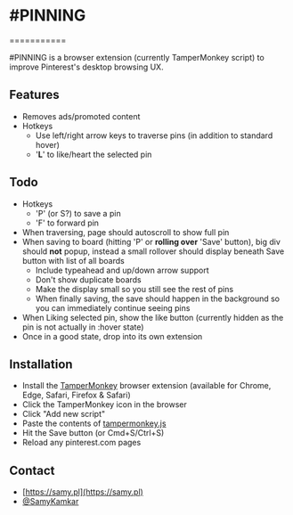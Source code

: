 # #PINNING

===========

\#PINNING is a browser extension (currently TamperMonkey script) to improve Pinterest's desktop browsing UX.

## Features
* Removes ads/promoted content
* Hotkeys
	* Use left/right arrow keys to traverse pins (in addition to standard hover)
	* '**L**' to like/heart the selected pin

## Todo
* Hotkeys
	* 'P' (or S?) to save a pin
	* 'F' to forward pin
* When traversing, page should autoscroll to show full pin
* When saving to board (hitting 'P' or **rolling over** 'Save' button), big div should **not** popup, instead a small rollover should display beneath Save button with list of all boards
	* Include typeahead and up/down arrow support
	* Don't show duplicate boards
	* Make the display small so you still see the rest of pins
	* When finally saving, the save should happen in the background so you can immediately continue seeing pins
* When Liking selected pin, show the like button (currently hidden as the pin is not actually in :hover state)  
* Once in a good state, drop into its own extension

## Installation

* Install the [TamperMonkey](https://tampermonkey.net/) browser extension (available for Chrome, Edge, Safari, Firefox & Safari)
* Click the TamperMonkey icon in the browser
* Click "Add new script"
* Paste the contents of [tampermonkey.js](https://raw.githubusercontent.com/samyk/pinning/master/tampermonkey.js)
* Hit the Save button (or Cmd+S/Ctrl+S)
* Reload any pinterest.com pages

## Contact
* [https://samy.pl](https://samy.pl)
* [@SamyKamkar](https://twitter.com/samykamkar/)

